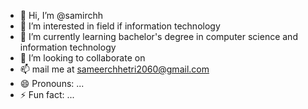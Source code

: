 - 👋 Hi, I’m @samirchh
- 👀 I’m interested in field if information technology
- 🌱 I’m currently learning bachelor's degree in computer science and information technology
- 💞️ I’m looking to collaborate on 
- 📫 mail me at sameerchhetri2060@gmail.com
- 😄 Pronouns: ...
- ⚡ Fun fact: ...

<!---
samirchh/samirchh is a ✨ special ✨ repository because its `README.md` (this file) appears on your GitHub profile.
You can click the Preview link to take a look at your changes.
--->
